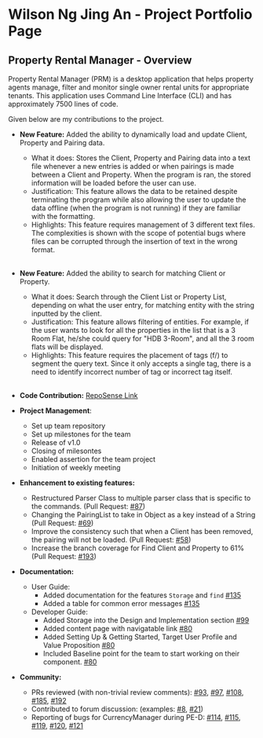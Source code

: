 # Wilson Ng Jing An - Project Portfolio Page

## Property Rental Manager - Overview
Property Rental Manager (PRM) is a desktop application that helps property agents manage, filter and monitor single owner rental units for appropriate tenants. This application uses Command Line Interface (CLI) and has approximately 7500 lines of code.

Given below are my contributions to the project.
- **New Feature:** Added the ability to dynamically load and update Client, Property and Pairing data.

  - What it does: Stores the Client, Property and Pairing data into a text file whenever a new entries is added or when pairings is made between a Client and Property. When the program is ran, the stored information will be loaded before the user can use.
  - Justification: This feature allows the data to be retained despite terminating the program while also allowing the user to update the data offline (when the program is not running) if they are familiar with the formatting.
  - Highlights: This feature requires management of 3 different text files. The complexities is shown with the scope of potential bugs where files can be corrupted through the insertion of text in the wrong format. <br/><br/> 

- **New Feature:** Added the ability to search for matching Client or Property.

  - What it does: Search through the Client List or Property List, depending on what the user entry, for matching entity with the string inputted by the client.
  - Justification: This feature allows filtering of entities. For example, if the user wants to look for all the properties in the list that is a 3 Room Flat, he/she could query for "HDB 3-Room", and all the 3 room flats will be displayed.
  - Highlights: This feature requires the placement of tags (f/) to segment the query text. Since it only accepts a single tag, there is a need to identify incorrect number of tag or incorrect tag itself.<br/><br/>

- **Code Contribution:** [RepoSense Link](https://nus-cs2113-ay2223s1.github.io/tp-dashboard/?search=wilsonngja&breakdown=true&sort=groupTitle&sortWithin=title&since=2022-09-16&timeframe=commit&mergegroup=&groupSelect=groupByRepos&checkedFileTypes=docs~functional-code~test-code~other)


- **Project Management**:

  - Set up team repository
  - Set up milestones for the team
  - Release of v1.0
  - Closing of milesontes
  - Enabled assertion for the team project
  - Initiation of weekly meeting


- **Enhancement to existing features:**
   - Restructured Parser Class to multiple parser class that is specific to the commands. (Pull Request: [#87](https://github.com/AY2223S1-CS2113-F11-1/tp/pull/87))
   - Changing the PairingList to take in Object as a key instead of a String (Pull Request: [#69](https://github.com/AY2223S1-CS2113-F11-1/tp/pull/69))
   - Improve the consistency such that when a Client has been removed, the pairing will not be loaded. (Pull Request: [#58](https://github.com/AY2223S1-CS2113-F11-1/tp/pull/58))
   - Increase the branch coverage for Find Client and Property to 61% (Pull Request: [#193](https://github.com/AY2223S1-CS2113-F11-1/tp/pull/193))

- **Documentation:**

  - User Guide:
      - Added documentation for the features `Storage` and `find` [#135](https://github.com/AY2223S1-CS2113-F11-1/tp/pull/135)
      - Added a table for common error messages [#135](https://github.com/AY2223S1-CS2113-F11-1/tp/pull/135)
  - Developer Guide:
      - Added Storage into the Design and Implementation section [#99](https://github.com/AY2223S1-CS2113-F11-1/tp/pull/99)
      - Added content page with navigatable link [#80](https://github.com/AY2223S1-CS2113-F11-1/tp/pull/80)
      - Added Setting Up & Getting Started, Target User Profile and Value Proposition  [#80](https://github.com/AY2223S1-CS2113-F11-1/tp/pull/80)
      - Included Baseline point for the team to start working on their component. [#80](https://github.com/AY2223S1-CS2113-F11-1/tp/pull/80)


- **Community:**
  
  - PRs reviewed (with non-trivial review comments): [#93](https://github.com/AY2223S1-CS2113-F11-1/tp/pull/93), [#97](https://github.com/AY2223S1-CS2113-F11-1/tp/pull/97), [#108](https://github.com/AY2223S1-CS2113-F11-1/tp/pull/108), [#185](https://github.com/AY2223S1-CS2113-F11-1/tp/pull/185), [#192](https://github.com/AY2223S1-CS2113-F11-1/tp/pull/192)
  - Contributed to forum discussion: (examples: [#8](https://github.com/nus-cs2113-AY2223S1/forum/issues/8), [#21](https://github.com/nus-cs2113-AY2223S1/forum/issues/21))
  - Reporting of bugs for CurrencyManager during PE-D: [#114](https://github.com/AY2223S1-CS2113-W13-1/tp/issues/114), [#115](https://github.com/AY2223S1-CS2113-W13-1/tp/issues/115), [#119](https://github.com/AY2223S1-CS2113-W13-1/tp/issues/119), [#120](https://github.com/AY2223S1-CS2113-W13-1/tp/issues/120), [#121](https://github.com/AY2223S1-CS2113-W13-1/tp/issues/121) 

  